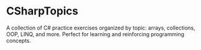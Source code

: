 # CSharpTopics
A collection of C# practice exercises organized by topic: arrays, collections, OOP, LINQ, and more. Perfect for learning and reinforcing programming concepts.
